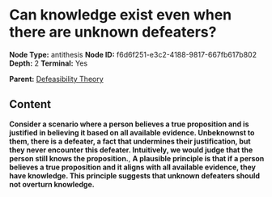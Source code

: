 # Can knowledge exist even when there are unknown defeaters?

**Node Type:** antithesis
**Node ID:** f6d6f251-e3c2-4188-9817-667fb617b802
**Depth:** 2
**Terminal:** Yes

**Parent:** [Defeasibility Theory](defeasibility-theory.md)

## Content

**Consider a scenario where a person believes a true proposition and is justified in believing it based on all available evidence. Unbeknownst to them, there is a defeater, a fact that undermines their justification, but they never encounter this defeater. Intuitively, we would judge that the person still knows the proposition.**, **A plausible principle is that if a person believes a true proposition and it aligns with all available evidence, they have knowledge. This principle suggests that unknown defeaters should not overturn knowledge.**
